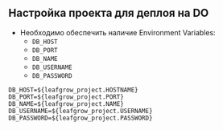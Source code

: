 ## Настройка проекта для деплоя на DO

* Необходимо обеспечить наличие Environment Variables:
    * `DB_HOST`
    * `DB_PORT`
    * `DB_NAME`
    * `DB_USERNAME`
    * `DB_PASSWORD`
 
```text
DB_HOST=${leafgrow_project.HOSTNAME}
DB_PORT=${leafgrow_project.PORT}
DB_NAME=${leafgrow_project.NAME}
DB_USERNAME=${leafgrow_project.USERNAME}
DB_PASSWORD=${leafgrow_project.PASSWORD}
```